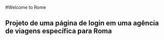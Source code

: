 #Welcome to Rome

## Projeto de uma página de login em uma agência de viagens específica para Roma
 
